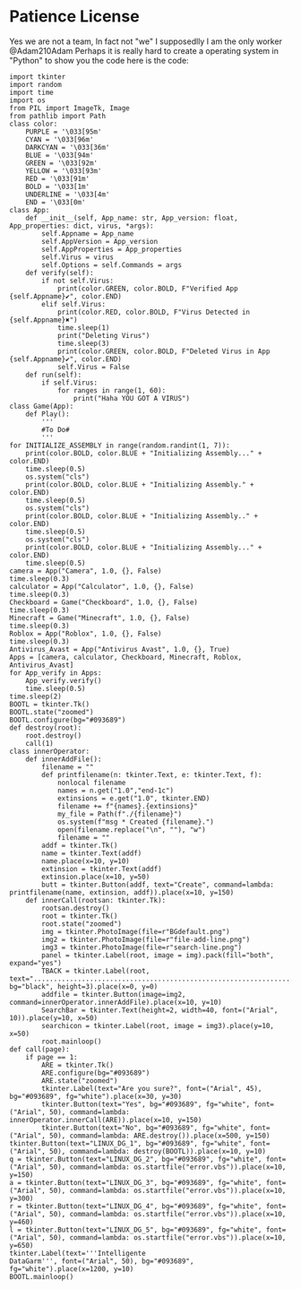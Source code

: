 # Patience License

Yes we are not a team, In fact not "we" I supposedlly I am the only worker @Adam210Adam 
Perhaps it is really hard to create a operating system in "Python" to show you the code
here is the code:


    import tkinter
    import random
    import time
    import os
    from PIL import ImageTk, Image
    from pathlib import Path
    class color:
        PURPLE = '\033[95m'
        CYAN = '\033[96m'
        DARKCYAN = '\033[36m'
        BLUE = '\033[94m'
        GREEN = '\033[92m'
        YELLOW = '\033[93m'
        RED = '\033[91m'
        BOLD = '\033[1m'
        UNDERLINE = '\033[4m'
        END = '\033[0m'
    class App:
        def __init__(self, App_name: str, App_version: float, App_properties: dict, virus, *args):
            self.Appname = App_name
            self.AppVersion = App_version
            self.AppProperties = App_properties
            self.Virus = virus
            self.Options = self.Commands = args
        def verify(self):
            if not self.Virus:
                print(color.GREEN, color.BOLD, F"Verified App {self.Appname}✔", color.END)
            elif self.Virus:
                print(color.RED, color.BOLD, F"Virus Detected in {self.Appname}✖")
                time.sleep(1)
                print("Deleting Virus")
                time.sleep(3)
                print(color.GREEN, color.BOLD, F"Deleted Virus in App {self.Appname}✔", color.END)
                self.Virus = False
        def run(self):
            if self.Virus:
                for ranges in range(1, 60):
                    print("Haha YOU GOT A VIRUS")
    class Game(App):
        def Play():
            '''
            #To Do#
            '''
    for INITIALIZE_ASSEMBLY in range(random.randint(1, 7)):
        print(color.BOLD, color.BLUE + "Initializing Assembly..." + color.END)
        time.sleep(0.5)
        os.system("cls")
        print(color.BOLD, color.BLUE + "Initializing Assembly." + color.END)
        time.sleep(0.5)
        os.system("cls")
        print(color.BOLD, color.BLUE + "Initializing Assembly.." + color.END)
        time.sleep(0.5)
        os.system("cls")
        print(color.BOLD, color.BLUE + "Initializing Assembly..." + color.END)
        time.sleep(0.5)
    camera = App("Camera", 1.0, {}, False)
    time.sleep(0.3)
    calculator = App("Calculator", 1.0, {}, False)
    time.sleep(0.3)
    Checkboard = Game("Checkboard", 1.0, {}, False)
    time.sleep(0.3)
    Minecraft = Game("Minecraft", 1.0, {}, False)
    time.sleep(0.3)
    Roblox = App("Roblox", 1.0, {}, False)
    time.sleep(0.3)
    Antivirus_Avast = App("Antivirus Avast", 1.0, {}, True)
    Apps = [camera, calculator, Checkboard, Minecraft, Roblox, Antivirus_Avast]
    for App_verify in Apps:
        App_verify.verify()
        time.sleep(0.5)
    time.sleep(2)
    BOOTL = tkinter.Tk()
    BOOTL.state("zoomed")
    BOOTL.configure(bg="#093689")
    def destroy(root):
        root.destroy()
        call(1)
    class innerOperator:
        def innerAddFile():
            filename = ""
            def printfilename(n: tkinter.Text, e: tkinter.Text, f):
                nonlocal filename
                names = n.get("1.0","end-1c")
                extinsions = e.get("1.0", tkinter.END)
                filename += f"{names}.{extinsions}"
                my_file = Path(f"./{filename}")
                os.system(f"msg * Created {filename}.")
                open(filename.replace("\n", ""), "w")
                filename = ""
            addf = tkinter.Tk()
            name = tkinter.Text(addf)
            name.place(x=10, y=10)
            extinsion = tkinter.Text(addf)
            extinsion.place(x=10, y=50)
            butt = tkinter.Button(addf, text="Create", command=lambda: printfilename(name, extinsion, addf)).place(x=10, y=150)
        def innerCall(rootsan: tkinter.Tk):
            rootsan.destroy()
            root = tkinter.Tk()
            root.state("zoomed")
            img = tkinter.PhotoImage(file=r"BGdefault.png")
            img2 = tkinter.PhotoImage(file=r"file-add-line.png")
            img3 = tkinter.PhotoImage(file=r"search-line.png")
            panel = tkinter.Label(root, image = img).pack(fill="both", expand="yes")
            TBACK = tkinter.Label(root, text="..................................................................................................................................................................................................................................................................................................................................................................................................................................................................................................................................................................................................", bg="black", height=3).place(x=0, y=0)
            addfile = tkinter.Button(image=img2, command=innerOperator.innerAddFile).place(x=10, y=10)
            SearchBar = tkinter.Text(height=2, width=40, font=("Arial", 10)).place(y=10, x=50)
            searchicon = tkinter.Label(root, image = img3).place(y=10, x=50)
            root.mainloop()
    def call(page):
        if page == 1:
            ARE = tkinter.Tk()
            ARE.configure(bg="#093689")
            ARE.state("zoomed")
            tkinter.Label(text="Are you sure?", font=("Arial", 45), bg="#093689", fg="white").place(x=30, y=30)
            tkinter.Button(text="Yes", bg="#093689", fg="white", font=("Arial", 50), command=lambda: innerOperator.innerCall(ARE)).place(x=10, y=150)
            tkinter.Button(text="No", bg="#093689", fg="white", font=("Arial", 50), command=lambda: ARE.destroy()).place(x=500, y=150)
    tkinter.Button(text="LINUX_DG_1", bg="#093689", fg="white", font=("Arial", 50), command=lambda: destroy(BOOTL)).place(x=10, y=10)
    q = tkinter.Button(text="LINUX_DG_2", bg="#093689", fg="white", font=("Arial", 50), command=lambda: os.startfile("error.vbs")).place(x=10, y=150)
    a = tkinter.Button(text="LINUX_DG_3", bg="#093689", fg="white", font=("Arial", 50), command=lambda: os.startfile("error.vbs")).place(x=10, y=300)
    r = tkinter.Button(text="LINUX_DG_4", bg="#093689", fg="white", font=("Arial", 50), command=lambda: os.startfile("error.vbs")).place(x=10, y=460)
    l = tkinter.Button(text="LINUX_DG_5", bg="#093689", fg="white", font=("Arial", 50), command=lambda: os.startfile("error.vbs")).place(x=10, y=650)
    tkinter.Label(text='''Intelligente
    DataGarm''', font=("Arial", 50), bg="#093689", fg="white").place(x=1200, y=10)
    BOOTL.mainloop()
